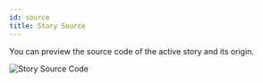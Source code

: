```yaml
---
id: source
title: Story Source
---
```


You can preview the source code of the active story and its origin.

![Story Source Code](/img/story-source.png)
